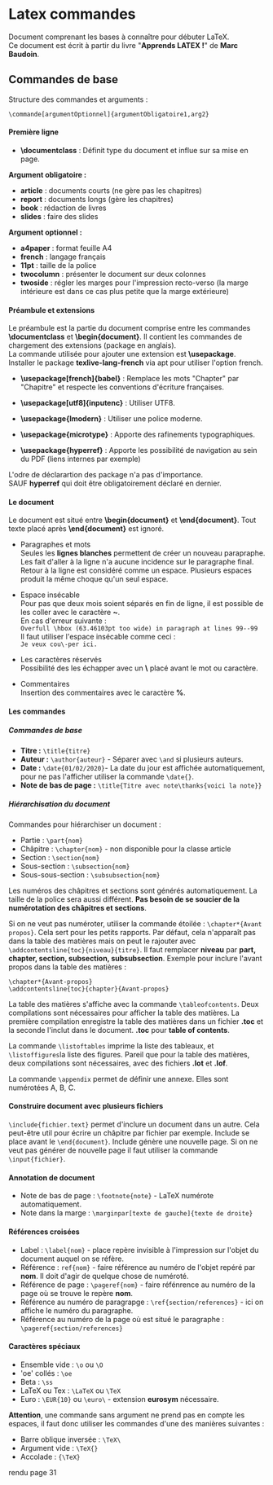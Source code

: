 # Latex commandes

Document comprenant les bases à connaître pour débuter LaTeX.  
Ce document est écrit à partir du livre "**Apprends LATEX !**" de **Marc Baudoin**.

## Commandes de base

Structure des commandes et arguments :  
```
\commande[argumentOptionnel]{argumentObligatoire1,arg2}
```

#### Première ligne

* **\\documentclass** : Définit type du document et influe sur sa mise en page.  

**Argument obligatoire :**  
* **article** : documents courts (ne gère pas les chapitres)
* **report** : documents longs (gère les chapitres)
* **book** : rédaction de livres
* **slides** : faire des slides  

**Argument optionnel :**  
* **a4paper** : format feuille A4
* **french** : langage français
* **11pt** : taille de la police
* **twocolumn** : présenter le document sur deux colonnes
* **twoside** : régler les marges pour l'impression recto-verso (la marge intérieure est dans ce cas plus petite que la marge extérieure)

#### Préambule et extensions

Le préambule est la partie du document comprise entre les commandes **\\documentclass** et **\\begin{document}**. Il contient les commandes de chargement des extensions (package en anglais).  
La commande utilisée pour ajouter une extension est **\\usepackage**.  
Installer le package **texlive-lang-french** via apt pour utiliser l'option french.  

* **\\usepackage[french]{babel}** : Remplace les mots "Chapter" par "Chapitre" et respecte les conventions d'écriture françaises.

* **\\usepackage[utf8]{inputenc}** : Utiliser UTF8.

* **\\usepackage{lmodern}** : Utiliser une police moderne.

* **\\usepackage{microtype}** : Apporte des rafinements typographiques.

* **\\usepackage{hyperref}** : Apporte les possibilité de navigation au sein du PDF (liens internes par exemple)

L'odre de déclarartion des package n'a pas d'importance.  
SAUF **hyperref** qui doit être obligatoirement déclaré en dernier.  

#### Le document

Le document est situé entre **\\begin{document}** et **\\end{document}**. Tout texte placé après **\\end{document}** est ignoré.  

* Paragraphes et mots  
Seules les **lignes blanches** permettent de créer un nouveau parapraphe. Les fait d'aller à la ligne n'a aucune incidence sur le paragraphe final. Retour à la ligne est considéré comme un espace. Plusieurs espaces produit la même choque qu'un seul espace.  

* Espace insécable  
Pour pas que deux mois soient séparés en fin de ligne, il est possible de les coller avec le caractère **~**.  
En cas d'erreur suivante :  
```Overfull \hbox (63.46103pt too wide) in paragraph at lines 99--99```  
Il faut utiliser l'espace insécable comme ceci :  
```Je veux cou\-per ici.```

* Les caractères réservés  
Possibilité des les échapper avec un **\\** placé avant le mot ou caractère.  

* Commentaires  
Insertion des commentaires avec le caractère **%**.  

#### Les commandes

##### Commandes de base

* **Titre :** ```\title{titre}```
* **Auteur :** ```\author{auteur}``` - Séparer avec ```\and``` si plusieurs auteurs.
* **Date :** ```\date{01/02/2020}```- La date du jour est affichée automatiquement, pour ne pas l'afficher utiliser la commande ```\date{}```.
* **Note de bas de page :** ```\title{Titre avec note\thanks{voici la note}}```

##### Hiérarchisation du document

Commandes pour hiérarchiser un document :  

* Partie : ```\part{nom}```
* Châpitre : ```\chapter{nom}``` - non disponible pour la classe article
* Section : ```\section{nom}```
* Sous-section : ```\subsection{nom}```
* Sous-sous-section : ```\subsubsection{nom}```

Les numéros des châpitres et sections sont générés automatiquement. La taille de la police sera aussi différent. **Pas besoin de se soucier de la numérotation des châpitres et sections**.  

Si on ne veut pas numéroter, utiliser la commande étoilée : ```\chapter*{Avant propos}```. Cela sert pour les petits rapports. Par défaut, cela n'apparaît pas dans la table des matières mais on peut le rajouter avec ```\addcontentsline{toc}{niveau}{titre}```. Il faut remplacer **niveau** par **part, chapter, section, subsection, subsubsection**. Exemple pour inclure l'avant propos dans la table des matières :  
```
\chapter*{Avant-propos}
\addcontentsline{toc}{chapter}{Avant-propos}
```  

La table des matières s'affiche avec la commande ```\tableofcontents```. Deux compilations sont nécessaires pour afficher la table des matières. La première compilation enregistre la table des matières dans un fichier **.toc** et la seconde l'inclut dans le document. **.toc** pour **table of contents**.  

La commande ```\listoftables``` imprime la liste des tableaux, et ```\listoffigures```la liste des figures. Pareil que pour la table des matières, deux compilations sont nécessaires, avec des fichiers **.lot** et **.lof**.  

La commande ```\appendix``` permet de définir une annexe. Elles sont numérotées A, B, C.  

#### Construire document avec plusieurs fichiers

```\include{fichier.text}``` permet d'inclure un document dans un autre. Cela peut-être util pour écrire un châpitre par fichier par exemple. Include se place avant le ```\end{document}```. Include génère une nouvelle page. Si on ne veut pas générer de nouvelle page il faut utiliser la commande ```\input{fichier}```.  

#### Annotation de document

* Note de bas de page : ```\footnote{note}``` - LaTeX numérote automatiquement.  
* Note dans la marge : ```\marginpar[texte de gauche]{texte de droite}```

#### Références croisées

* Label : ```\label{nom}``` - place repère invisible à l'impression sur l'objet du document auquel on se réfère.
* Référence : ```ref{nom}``` - faire référence au numéro de l'objet repéré par __nom__. Il doit d'agir de quelque chose de numéroté.
* Référence de page : ```\pageref{nom}``` - faire réfénrence au numéro de la page où se trouve le repère __nom__.
* Référence au numéro de paragrapge : ```\ref{section/references}``` - ici on affiche le numéro du paragraphe.
* Référence au numéro de la page où est situé le paragraphe : ```\pageref{section/references}```

#### Caractères spéciaux

* Ensemble vide : ```\o``` ou ```\O```
* 'oe' collés : ```\oe```
* Beta : ```\ss```
* LaTeX ou Tex : ```\LaTeX``` ou ```\TeX``` 
* Euro : ```\EUR{10}``` ou ```\euro\``` - extension **eurosym** nécessaire.

**Attention**, une commande sans argument ne prend pas en compte les espaces, il faut donc utiliser les commandes d'une des manières suivantes :

* Barre oblique inversée : ```\TeX\```
* Argument vide : ```\TeX{}```
* Accolade : ```{\TeX}```




rendu page 31